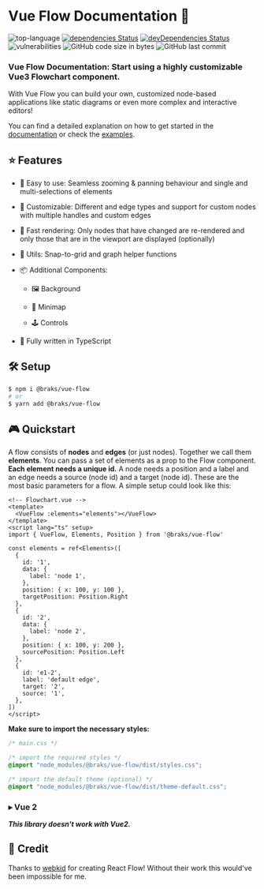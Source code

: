 # Vue Flow Documentation 🌊

![top-language](https://img.shields.io/github/languages/top/bcakmakoglu/vue-flow)
[![dependencies Status](https://status.david-dm.org/gh/bcakmakoglu/vue-flow.svg)](https://david-dm.org/bcakmakoglu/vue-flow)
[![devDependencies Status](https://status.david-dm.org/gh/bcakmakoglu/vue-flow.svg?type=dev)](https://david-dm.org/bcakmakoglu/vue-flow?type=dev)
![vulnerabilities](https://img.shields.io/snyk/vulnerabilities/github/bcakmakoglu/vue-flow)
![GitHub code size in bytes](https://img.shields.io/github/languages/code-size/bcakmakoglu/vue-flow)
![GitHub last commit](https://img.shields.io/github/last-commit/bcakmakoglu/vue-flow)

### __Vue Flow Documentation: Start using a highly customizable Vue3 Flowchart component.__

With Vue Flow you can build your own, customized node-based applications like static diagrams or even more complex and
interactive editors!

You can find a detailed explanation on how to get started in the [documentation](https://vueflow.dev/docs) or check
the [examples](https://vueflow.dev/examples).

## ⭐ Features

- 👶 Easy to use: Seamless zooming & panning behaviour and single and multi-selections of
  elements

- 🎨 Customizable: Different and edge types and support for custom nodes with multiple handles and custom edges

- 🚀 Fast rendering: Only nodes that have changed are re-rendered and only those that are in the viewport are displayed (optionally)

- 🧲 Utils: Snap-to-grid and graph helper functions

- 📦 Additional Components:
   
  - 🖼 Background

  - 🧭 Minimap

  - 🕹 Controls 

- 🦾 Fully written in TypeScript

## 🛠 Setup

```bash
$ npm i @braks/vue-flow
# or
$ yarn add @braks/vue-flow
```

## 🎮 Quickstart

A flow consists of **nodes** and **edges** (or just nodes). Together we call them
**elements**. You can pass a set of elements as a prop to the Flow component.
**Each element needs a unique id.** A node needs a position and a label and an
edge needs a source (node id) and a target (node id). These are the most basic parameters for a flow. A simple setup could
look like this:

```vue
<!-- Flowchart.vue -->
<template>
  <VueFlow :elements="elements"></VueFlow>
</template>
<script lang="ts" setup>
import { VueFlow, Elements, Position } from '@braks/vue-flow'

const elements = ref<Elements>([
  {
    id: '1',
    data: {
      label: 'node 1',
    },
    position: { x: 100, y: 100 },
    targetPosition: Position.Right
  },
  {
    id: '2',
    data: {
      label: 'node 2',
    },
    position: { x: 100, y: 200 },
    sourcePosition: Position.Left
  },
  {
    id: 'e1-2',
    label: 'default edge',
    target: '2',
    source: '1',
  },
])
</script>
```

**Make sure to import the necessary styles:**
```css
/* main.css */

/* import the required styles */
@import "node_modules/@braks/vue-flow/dist/styles.css";

/* import the default theme (optional) */
@import "node_modules/@braks/vue-flow/dist/theme-default.css";
```

### ▸ Vue 2

**_This library doesn't work with Vue2._**

## 💝 Credit

Thanks to [webkid](https://webkid.io/) for creating React Flow! Without their work this would've been impossible for me.
